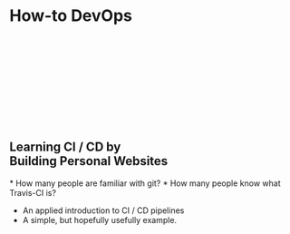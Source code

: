 <!-- .slide: data-background-image="img/welcome.png" data-background-size="contain" data-background-position="center" data-background-transition="fade" -->

# How-to DevOps

<section>

<div style="height:11em; display:block"> </div>

## Learning CI / CD by<br />Building Personal Websites

<aside class="notes">
* How many people are familiar with git?
* How many people know what Travis-CI is?

* An applied introduction to CI / CD pipelines
* A simple, but hopefully usefully example.

</aside>
</section>
<!-- -->

